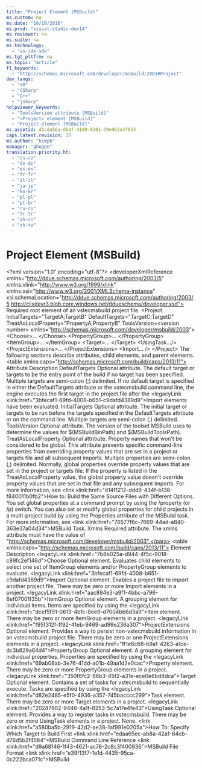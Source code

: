 ```yaml
---
title: "Project Element (MSBuild)"
ms.custom: na
ms.date: "10/10/2016"
ms.prod: "visual-studio-dev14"
ms.reviewer: na
ms.suite: na
ms.technology: 
  - "vs-ide-sdk"
ms.tgt_pltfrm: na
ms.topic: "article"
f1_keywords: 
  - "http://schemas.microsoft.com/developer/msbuild/2003#Project"
dev_langs: 
  - "VB"
  - "CSharp"
  - "C++"
  - "jsharp"
helpviewer_keywords: 
  - "ToolsVersion attribute [MSBuild]"
  - "<Project> element [MSBuild]"
  - "Project element [MSBuild]"
ms.assetid: d1cda56a-dbef-4109-9201-39e962e3f653
caps.latest.revision: 27
ms.author: "kempb"
manager: "ghogen"
translation.priority.ht: 
  - "cs-cz"
  - "de-de"
  - "es-es"
  - "fr-fr"
  - "it-it"
  - "ja-jp"
  - "ko-kr"
  - "pl-pl"
  - "pt-br"
  - "ru-ru"
  - "tr-tr"
  - "zh-cn"
  - "zh-tw"
---
```

# Project Element (MSBuild)
\<?xml version="1.0" encoding="utf-8"?>
\<developerXmlReference xmlns="http://ddue.schemas.microsoft.com/authoring/2003/5" xmlns:xlink="http://www.w3.org/1999/xlink" xmlns:xsi="http://www.w3.org/2001/XMLSchema-instance" xsi:schemaLocation="http://ddue.schemas.microsoft.com/authoring/2003/5 http://clixdevr3.blob.core.windows.net/ddueschema/developer.xsd">
  <introduction>
    <para>Required root element of an <token>vstecmsbuild</token> project file.</para>
  </introduction>
  <syntaxSection>
    <legacySyntax>&lt;Project InitialTargets="TargetA;TargetB"
         DefaultTargets="TargetC;TargetD"
         TreatAsLocalProperty="PropertyA;PropertyB"
         ToolsVersion=&lt;version number&gt;
         xmlns="http://schemas.microsoft.com/developer/msbuild/2003"&gt;
    &lt;Choose&gt;... &lt;/Choose&gt;
    &lt;PropertyGroup&gt;... &lt;/PropertyGroup&gt;
    &lt;ItemGroup&gt;... &lt;/ItemGroup&gt;
    &lt;Target&gt;... &lt;/Target&gt;
    &lt;UsingTask.../&gt;
    &lt;ProjectExtensions&gt;... &lt;/ProjectExtensions&gt;
    &lt;Import... /&gt;
&lt;/Project&gt;</legacySyntax>
  </syntaxSection>
  <attributesandElements>
    <para>The following sections describe attributes, child elements, and parent elements.</para>
    <attributes>
      \<table xmlns:caps="http://schemas.microsoft.com/build/caps/2013/11">
        <thead>
          <tr>
            <TD>
              <para>Attribute</para>
            </TD>
            <TD>
              <para>Description</para>
            </TD>
          </tr>
        </thead>
        <tbody>
          <tr>
            <TD>
              <para>
                <unmanagedCodeEntityReference>DefaultTargets</unmanagedCodeEntityReference>
              </para>
            </TD>
            <TD>
              <para>Optional attribute.</para>
              <para>The default target or targets to be the entry point of the build if no target has been specified. Multiple targets are semi-colon (;) delimited.</para>
              <para>If no default target is specified in either the <unmanagedCodeEntityReference>DefaultTargets</unmanagedCodeEntityReference> attribute or the <token>vstecmsbuild</token> command line, the engine executes the first target in the project file after the \<legacyLink xlink:href="3bfecaf1-69fd-4008-b651-c9dafd4389d9">Import</legacyLink> elements have been evaluated.</para>
            </TD>
          </tr>
          <tr>
            <TD>
              <para>
                <unmanagedCodeEntityReference>InitialTargets</unmanagedCodeEntityReference>
              </para>
            </TD>
            <TD>
              <para>Optional attribute.</para>
              <para>The initial target or targets to be run before the targets specified in the <unmanagedCodeEntityReference>DefaultTargets</unmanagedCodeEntityReference> attribute or on the command line. Multiple targets are semi-colon (;) delimited.</para>
            </TD>
          </tr>
          <tr>
            <TD>
              <para>
                <unmanagedCodeEntityReference>ToolsVersion</unmanagedCodeEntityReference>
              </para>
            </TD>
            <TD>
              <para>Optional attribute.</para>
              <para>The version of the toolset MSBuild uses to determine the values for $(MSBuildBinPath) and $(MSBuildToolsPath).</para>
            </TD>
          </tr>
          <tr>
            <TD>
              <para>
                <unmanagedCodeEntityReference>TreatAsLocalProperty</unmanagedCodeEntityReference>
              </para>
            </TD>
            <TD>
              <para>Optional attribute.</para>
              <para>Property names that won't be considered to be global. This attribute prevents specific command-line properties from overriding property values that are set in a project or targets file and all subsequent imports. Multiple properties are semi-colon (;) delimited.</para>
              <para>Normally, global properties override property values that are set in the project or targets file. If the property is listed in the <unmanagedCodeEntityReference>TreatAsLocalProperty</unmanagedCodeEntityReference> value, the global property value doesn't override property values that are set in that file and any subsequent imports. For more information, see \<link xlink:href="d14f1212-ddd9-434f-b138-f840011b0fb2">How to: Build the Same Source Files with Different Options</link>.</para>
              <alert class="note">
                <para>You set global properties  at a command prompt by using the <system>/property</system> (or <system>/p</system>) switch. You can also set or modify global properties for child projects in a multi-project build by using the <unmanagedCodeEntityReference>Properties</unmanagedCodeEntityReference> attribute of the MSBuild task. For more information, see \<link xlink:href="76577f6c-7669-44ad-a840-363e37a04d34">MSBuild Task</link>.</para>
              </alert>
            </TD>
          </tr>
          <tr>
            <TD>
              <para>
                <unmanagedCodeEntityReference>Xmlns</unmanagedCodeEntityReference>
              </para>
            </TD>
            <TD>
              <para>Required attribute.</para>
              <para>The <unmanagedCodeEntityReference>xmlns</unmanagedCodeEntityReference> attribute must have the value of "http://schemas.microsoft.com/developer/msbuild/2003".</para>
            </TD>
          </tr>
        </tbody>
      </table>
    </attributes>
    <childElement>
      \<table xmlns:caps="http://schemas.microsoft.com/build/caps/2013/11">
        <thead>
          <tr>
            <TD>
              <para>Element</para>
            </TD>
            <TD>
              <para>Description</para>
            </TD>
          </tr>
        </thead>
        <tbody>
          <tr>
            <TD>
              <para>
                \<legacyLink xlink:href="7b8b025a-d944-4f5c-9018-c89fc2ef146d">Choose</legacyLink>
              </para>
            </TD>
            <TD>
              <para>Optional element.</para>
              <para>Evaluates child elements to select one set of <unmanagedCodeEntityReference>ItemGroup</unmanagedCodeEntityReference> elements and/or <unmanagedCodeEntityReference>PropertyGroup</unmanagedCodeEntityReference> elements to evaluate.</para>
            </TD>
          </tr>
          <tr>
            <TD>
              <para>
                \<legacyLink xlink:href="3bfecaf1-69fd-4008-b651-c9dafd4389d9">Import</legacyLink>
              </para>
            </TD>
            <TD>
              <para>Optional element.</para>
              <para>Enables a project file to import another project file. There may be zero or more <unmanagedCodeEntityReference>Import</unmanagedCodeEntityReference> elements in a project.</para>
            </TD>
          </tr>
          <tr>
            <TD>
              <para>
                \<legacyLink xlink:href="aac894e3-a9f1-4bbc-a796-6ef07001f35b">ItemGroup</legacyLink>
              </para>
            </TD>
            <TD>
              <para>Optional element.</para>
              <para>A grouping element for individual items. Items are specified by using the \<legacyLink xlink:href="dcef5f91-0613-4bfc-8ee9-d7004bb6d3a9">Item</legacyLink> element. There may be zero or more <unmanagedCodeEntityReference>ItemGroup</unmanagedCodeEntityReference> elements in a project.</para>
            </TD>
          </tr>
          <tr>
            <TD>
              <para>
                \<legacyLink xlink:href="f95f312f-ff92-41eb-9469-ad99e236a307">ProjectExtensions</legacyLink>
              </para>
            </TD>
            <TD>
              <para>Optional element.</para>
              <para>Provides a way to persist non-<token>vstecmsbuild</token> information in an <token>vstecmsbuild</token> project file. There may be zero or one <unmanagedCodeEntityReference>ProjectExtensions</unmanagedCodeEntityReference> elements in a project.</para>
            </TD>
          </tr>
          <tr>
            <TD>
              <para>
                \<legacyLink xlink:href="ff1e6c68-b9a1-4263-a1ce-dc3b829a64d4">PropertyGroup</legacyLink>
              </para>
            </TD>
            <TD>
              <para>Optional element.</para>
              <para>A grouping element for individual properties. Properties are specified by using the \<legacyLink xlink:href="69ab08ab-3e76-41dd-a01b-49aa1d2e0cac">Property</legacyLink> element. There may be zero or more <unmanagedCodeEntityReference>PropertyGroup</unmanagedCodeEntityReference> elements in a project.</para>
            </TD>
          </tr>
          <tr>
            <TD>
              <para>
                \<legacyLink xlink:href="350f6fc2-86b3-45f2-a31e-ece0e6bd4dca">Target</legacyLink>
              </para>
            </TD>
            <TD>
              <para>Optional element.</para>
              <para>Contains a set of tasks for <token>vstecmsbuild</token> to sequentially execute. Tasks are specified by using the \<legacyLink xlink:href="d82e2485-e5f0-4936-a357-745bacccc299">Task</legacyLink> element. There may be zero or more <unmanagedCodeEntityReference>Target</unmanagedCodeEntityReference> elements in a project.</para>
            </TD>
          </tr>
          <tr>
            <TD>
              <para>
                \<legacyLink xlink:href="20247902-9446-4a1f-8253-5c7a17e4fe43">UsingTask</legacyLink>
              </para>
            </TD>
            <TD>
              <para>Optional element.</para>
              <para>Provides a way to register tasks in <token>vstecmsbuild</token>. There may be zero or more <unmanagedCodeEntityReference>UsingTask</unmanagedCodeEntityReference> elements in a project.</para>
            </TD>
          </tr>
        </tbody>
      </table>
    </childElement>
    <parentElement>
      <para>None.</para>
    </parentElement>
  </attributesandElements>
  <relatedTopics>
\<link xlink:href="a580ba5b-2919-42d2-ae38-1af991e0205a">How To: Specify Which Target to Build First</link>
\<link xlink:href="edaa65ec-ab8a-42a1-84cb-d76d5b2f4584">MSBuild Command Line Reference</link>
\<link xlink:href="d9a68146-1f43-4621-ac78-2c8c3f400936">MSBuild File Format</link>
\<link xlink:href="e39f13f7-1e1d-4435-95ca-0c222bca071c">MSBuild</link>
</relatedTopics>
</developerXmlReference>